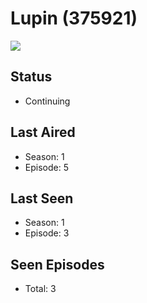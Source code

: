 # Lupin (375921)

<img src="https://dg31sz3gwrwan.cloudfront.net/poster/375921/62411683-0-optimized.jpg" />

## Status
* Continuing
## Last Aired
* Season: 1
* Episode: 5
## Last Seen
* Season: 1
* Episode: 3
## Seen Episodes
* Total: 3
